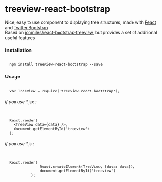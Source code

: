 # treeview-react-bootstrap

  Nice, easy to use component to displaying tree structures, made with 
  <a href="https://github.com/facebook/react">React</a> and 
  <a href="https://github.com/twbs/bootstrap">Twitter Bootstrap</a> <br />
  Based on <a href="https://github.com/jonmiles/react-bootstrap-treeview">jonmiles/react-bootstrap-treeview</a>, 
  but provides a set of additional useful features

### Installation
<pre><code>
  npm install treeview-react-bootstrap --save
</code></pre>

### Usage

<pre><code>
  var TreeView = require('treeview-react-bootstrap');
</code></pre>
###### if you use *.jsx :
<pre><code>
  React.render(
    &lt;TreeView data={data} /&gt;,
    document.getElementById('treeview')
  );
</code></pre>
###### if you use *.js :
<pre><code>
  React.render(                
				React.createElement(TreeView, {data: data}),
				document.getElementById('treeview')
			);
</code></pre>
